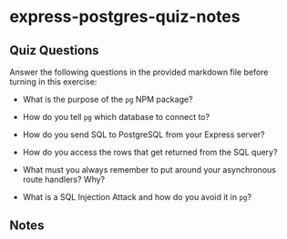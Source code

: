 # express-postgres-quiz-notes

## Quiz Questions

Answer the following questions in the provided markdown file before turning in this exercise:

- What is the purpose of the `pg` NPM package?

- How do you tell `pg` which database to connect to?

- How do you send SQL to PostgreSQL from your Express server?

- How do you access the rows that get returned from the SQL query?

- What must you always remember to put around your asynchronous route handlers? Why?

- What is a SQL Injection Attack and how do you avoid it in `pg`?

## Notes


